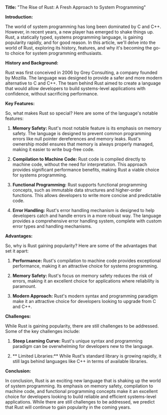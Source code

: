 **Title:** "The Rise of Rust: A Fresh Approach to System Programming"

**Introduction:**

The world of system programming has long been dominated by C and C++. However, in recent years, a new player has emerged to shake things up. Rust, a statically typed, systems programming language, is gaining popularity rapidly, and for good reason. In this article, we'll delve into the world of Rust, exploring its history, features, and why it's becoming the go-to choice for system programming enthusiasts.

**History and Background:**

Rust was first conceived in 2006 by Grey Consulting, a company founded by Mozilla. The language was designed to provide a safer and more modern alternative to C and C++. The team behind Rust aimed to create a language that would allow developers to build systems-level applications with confidence, without sacrificing performance.

**Key Features:**

So, what makes Rust so special? Here are some of the language's notable features:

1. **Memory Safety:** Rust's most notable feature is its emphasis on memory safety. The language is designed to prevent common programming errors like null pointer dereferences and memory leaks. Rust's ownership model ensures that memory is always properly managed, making it easier to write bug-free code.

2. **Compilation to Machine Code:** Rust code is compiled directly to machine code, without the need for interpretation. This approach provides significant performance benefits, making Rust a viable choice for systems programming.

3. **Functional Programming:** Rust supports functional programming concepts, such as immutable data structures and higher-order functions. This allows developers to write more concise and predictable code.

4. **Error Handling:** Rust's error handling mechanism is designed to help developers catch and handle errors in a more robust way. The language provides a comprehensive error handling system, complete with custom error types and handling mechanisms.

**Advantages:**

So, why is Rust gaining popularity? Here are some of the advantages that set it apart:

1. **Performance:** Rust's compilation to machine code provides exceptional performance, making it an attractive choice for systems programming.

2. **Memory Safety:** Rust's focus on memory safety reduces the risk of errors, making it an excellent choice for applications where reliability is paramount.

3. **Modern Approach:** Rust's modern syntax and programming paradigm make it an attractive choice for developers looking to upgrade from C and C++.

**Challenges:**

While Rust is gaining popularity, there are still challenges to be addressed. Some of the key challenges include:

1. **Steep Learning Curve:** Rust's unique syntax and programming paradigm can be overwhelming for developers new to the language.

2. ** Limited Libraries:** While Rust's standard library is growing rapidly, it still lags behind languages like C++ in terms of available libraries.

**Conclusion:**

In conclusion, Rust is an exciting new language that is shaking up the world of system programming. Its emphasis on memory safety, compilation to machine code, and functional programming concepts make it an excellent choice for developers looking to build reliable and efficient systems-level applications. While there are still challenges to be addressed, we predict that Rust will continue to gain popularity in the coming years.